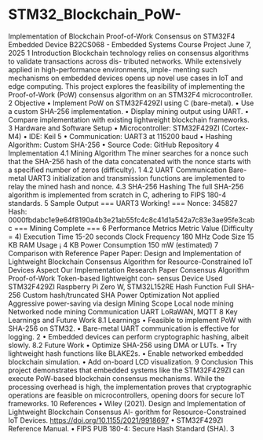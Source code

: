 # STM32_Blockchain_PoW-
Implementation of Blockchain
Proof-of-Work Consensus on STM32F4
Embedded Device
B22CS068 - Embedded Systems Course Project
June 7, 2025
1 Introduction
Blockchain technology relies on consensus algorithms to validate transactions across dis-
tributed networks. While extensively applied in high-performance environments, imple-
menting such mechanisms on embedded devices opens up novel use cases in IoT and
edge computing. This project explores the feasibility of implementing the Proof-of-Work
(PoW) consensus algorithm on an STM32F4 microcontroller.
2 Objective
• Implement PoW on STM32F429ZI using C (bare-metal).
• Use a custom SHA-256 implementation.
• Display mining output using UART.
• Compare implementation with existing lightweight blockchain frameworks.
3 Hardware and Software Setup
• Microcontroller: STM32F429ZI (Cortex-M4)
• IDE: Keil 5
• Communication: UART3 at 115200 baud
• Hashing Algorithm: Custom SHA-256
• Source Code: GitHub Repository
4 Implementation
4.1 Mining Algorithm
The miner searches for a nonce such that the SHA-256 hash of the data concatenated
with the nonce starts with a specified number of zeros (difficulty).
1
4.2 UART Communication
Bare-metal UART3 initialization and transmission functions are implemented to relay
the mined hash and nonce.
4.3 SHA-256 Hashing
The full SHA-256 algorithm is implemented from scratch in C, adhering to FIPS 180-4
standards.
5 Sample Output
=== UART3 Working! ===
Nonce: 345827
Hash: 0000fbdabc1e9e64f8190a4b3e21ab55fc4c8c41d1a542a7c83e3ae95fe3cabc
=== Mining Complete ===
6 Performance Metrics
Metric Value (Difficulty = 4)
Execution Time 15-20 seconds
Clock Frequency 180 MHz
Code Size 15 KB
RAM Usage ¡ 4 KB
Power Consumption 150 mW (estimated)
7 Comparison with Reference Paper
Paper: Design and Implementation of Lightweight Blockchain Consensus Algorithm for
Resource-Constrained IoT Devices
Aspect Our Implementation Research Paper
Consensus Algorithm Proof-of-Work Token-based lightweight con-
sensus
Device Used STM32F429ZI Raspberry Pi Zero W,
STM32L152RE
Hash Function Full SHA-256 Custom hash/truncated SHA
Power Optimization Not applied Aggressive power-saving via
design
Mining Scope Local node mining Networked node mining
Communication UART LoRaWAN, MQTT
8 Key Learnings and Future Work
8.1 Learnings
• Feasible to implement PoW with SHA-256 on STM32.
• Bare-metal UART communication is effective for logging.
2
• Embedded devices can perform cryptographic hashing, albeit slowly.
8.2 Future Work
• Optimize SHA-256 using DMA or LUTs.
• Try lightweight hash functions like BLAKE2s.
• Enable networked embedded blockchain simulation.
• Add on-board LCD visualization.
9 Conclusion
This project demonstrates that embedded systems like the STM32F429ZI can execute
PoW-based blockchain consensus mechanisms. While the processing overhead is high,
the implementation proves that cryptographic operations are feasible on microcontrollers,
opening doors for secure IoT frameworks.
10 References
• Wiley (2021). Design and Implementation of Lightweight Blockchain Consensus Al-
gorithm for Resource-Constrained IoT Devices. https://doi.org/10.1155/2021/9918697
• STM32F429ZI Reference Manual.
• FIPS PUB 180-4: Secure Hash Standard (SHA).
3
